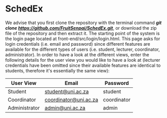 # SchedEx

We advise that you first clone the repository with the terminal command ***git clone https://github.com/FruitSenpai/SchedEx.git***, or download the zip file of the repository and then extract it. The starting point of the system is the login page located at front-end/src/login/login.html. This page asks for login credentials (i.e. email and password) since different features are available for the different types of users (i.e. student, lecturer, coordinator, administrator). In order to have a look at the different views, enter the following details for the user view you would like to have a look at (lecturer credentials have been omitted since their available features are identical to students, therefore it's essentially the same view):

| User View     | Email                 | Password    |
| ------------- | --------------------- | ----------- |
| Student       | student@uni.ac.za     | student     |
| Coordinator   | coordinator@uni.ac.za | coordinator |
| Administrator | admin@uni.ac.za       | admin       |
